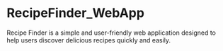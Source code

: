 # RecipeFinder_WebApp
Recipe Finder is a simple and user-friendly web application designed to help users discover delicious recipes quickly and easily.
